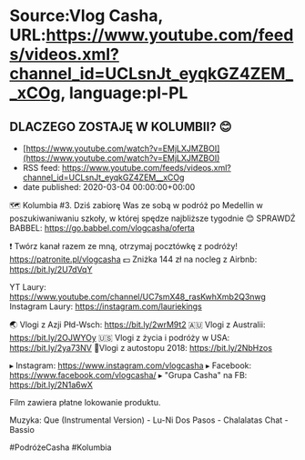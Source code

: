 # Source:Vlog Casha, URL:https://www.youtube.com/feeds/videos.xml?channel_id=UCLsnJt_eyqkGZ4ZEM__xCOg, language:pl-PL

## DLACZEGO ZOSTAJĘ W KOLUMBII? 😊
 - [https://www.youtube.com/watch?v=EMjLXJMZBOI](https://www.youtube.com/watch?v=EMjLXJMZBOI)
 - RSS feed: https://www.youtube.com/feeds/videos.xml?channel_id=UCLsnJt_eyqkGZ4ZEM__xCOg
 - date published: 2020-03-04 00:00:00+00:00

🗺️ Kolumbia #3. Dziś zabiorę Was ze sobą w podróż po Medellin w poszukiwaniwaniu szkoły, w której spędze najbliższe tygodnie 😊
SPRAWDŹ BABBEL: https://go.babbel.com/vlogcasha/oferta

❗ Twórz kanał razem ze mną, otrzymaj pocztówkę z podróży! 
https://patronite.pl/vlogcasha
💵 Zniżka 144 zł na nocleg z Airbnb: https://bit.ly/2U7dVqY

YT Laury:
https://www.youtube.com/channel/UC7smX48_rasKwhXmb2Q3nwg
Instagram Laury:
https://instagram.com/lauriekings

🌏 Vlogi z Azji Płd-Wsch: https://bit.ly/2wrM9t2
🇦🇺 Vlogi z Australii: https://bit.ly/2OJWYOy
🇺🇸 Vlogi z życia i podróży w USA: https://bit.ly/2ya73NV
🚙Vlogi z autostopu 2018: https://bit.ly/2NbHzos

▸ Instagram: https://www.instagram.com/vlogcasha
▸ Facebook: https://www.facebook.com/vlogcasha/
▸ "Grupa Casha" na FB: https://bit.ly/2N1a6wX

Film zawiera płatne lokowanie produktu.

Muzyka:
Que (Instrumental Version) - Lu-Ni
Dos Pasos - Chalalatas
Chat - Bassio

#PodróżeCasha #Kolumbia

